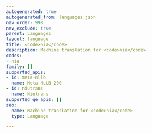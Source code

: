 ```yaml
---
autogenerated: true
autogenerated_from: languages.json
nav_order: 998
nav_exclude: true
parent: Languages
layout: language
title: <code>nia</code>
description: Machine translation for <code>nia</code>
codes:
- nia
family: []
supported_apis:
- id: meta-nllb
  name: Meta NLLB-200
- id: niutrans
  name: Niutrans
supported_qe_apis: []
seo:
  name: Machine translation for <code>nia</code>
  type: Language

---
```


